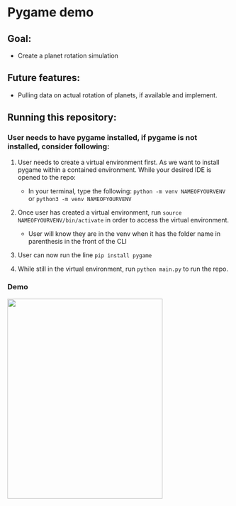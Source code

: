 # Pygame demo

## Goal:

- Create a planet rotation simulation

## Future features:

- Pulling data on actual rotation of planets, if available and implement.

## Running this repository:

### User needs to have pygame installed, if pygame is not installed, consider following:

1. User needs to create a virtual environment first. As we want to install pygame within a contained environment. While your desired IDE is opened to the repo:

   - In your terminal, type the following: `python -m venv NAMEOFYOURVENV` or `python3 -m venv NAMEOFYOURVENV`

2. Once user has created a virtual environment, run `source NAMEOFYOURVENV/bin/activate` in order to access the virtual environment.

   - User will know they are in the venv when it has the folder name in parenthesis in the front of the CLI

3. User can now run the line `pip install pygame`

4. While still in the virtual environment, run `python main.py` to run the repo.

### Demo

<img src="/demo.gif" width="350" height="450"/>
